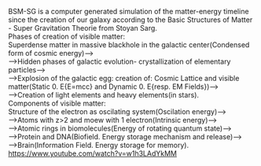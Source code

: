 BSM-SG is a computer generated simulation of the matter-energy timeline since the creation of our galaxy according to the Basic Structures of Matter - Super Gravitation Theorie from Stoyan Sarg.<br />
Phases of creation of visible matter:<br />
Superdense matter in massive blackhole in the galactic center(Condensed form of cosmic energy)--><br />
-->Hidden phases of galactic evolution- crystallization of elementary particles--><br />
-->Explosion of the galactic egg: creation of: Cosmic Lattice and visible matter(Static 0. E{E=mcc} and Dynamic 0. E{resp. EM Fields})--><br />
-->Creation of light elements and heavy elements(in stars).<br />
Components of visible matter:<br />
Structure of the electron as oscilating system(Oscilation energy)--><br />
-->Atoms with z>2 and moew with 1 electron(Intrinsic energy)--><br />
-->Atomic rings in biomolecules(Energy of rotating quantum state)--><br />
-->Protein and DNA(Biofield. Energy storage mechanism and release)--><br />
-->Brain(Information Field. Energy storage for memory).
https://www.youtube.com/watch?v=w1h3LAdYkMM
